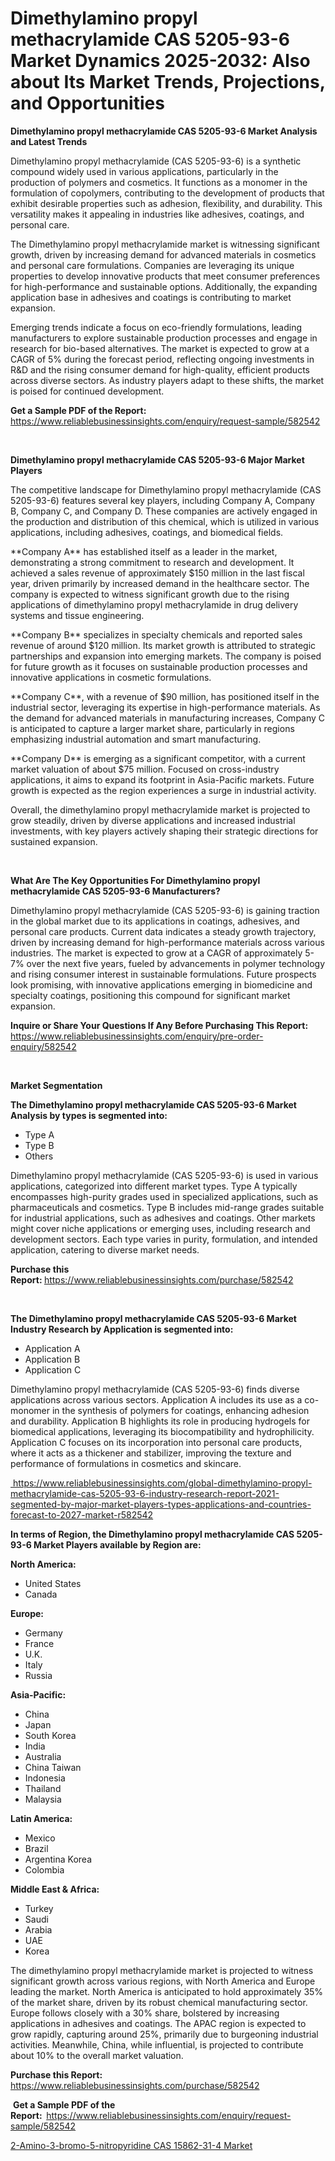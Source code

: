 <p><h1>Dimethylamino propyl methacrylamide CAS 5205-93-6 Market Dynamics 2025-2032: Also about Its Market Trends, Projections, and Opportunities</h1></p><p><strong>Dimethylamino propyl methacrylamide CAS 5205-93-6 Market Analysis and Latest Trends</strong></p>
<p><p>Dimethylamino propyl methacrylamide (CAS 5205-93-6) is a synthetic compound widely used in various applications, particularly in the production of polymers and cosmetics. It functions as a monomer in the formulation of copolymers, contributing to the development of products that exhibit desirable properties such as adhesion, flexibility, and durability. This versatility makes it appealing in industries like adhesives, coatings, and personal care.</p><p>The Dimethylamino propyl methacrylamide market is witnessing significant growth, driven by increasing demand for advanced materials in cosmetics and personal care formulations. Companies are leveraging its unique properties to develop innovative products that meet consumer preferences for high-performance and sustainable options. Additionally, the expanding application base in adhesives and coatings is contributing to market expansion. </p><p>Emerging trends indicate a focus on eco-friendly formulations, leading manufacturers to explore sustainable production processes and engage in research for bio-based alternatives. The market is expected to grow at a CAGR of 5% during the forecast period, reflecting ongoing investments in R&D and the rising consumer demand for high-quality, efficient products across diverse sectors. As industry players adapt to these shifts, the market is poised for continued development.</p></p>
<p><strong>Get a Sample PDF of the Report:&nbsp;</strong> <a href="https://www.reliablebusinessinsights.com/enquiry/request-sample/582542?utm_campaign=3074&utm_medium=2&utm_source=Github&utm_content=ia&utm_term=23032025&utm_id=dimethylamino-propyl-methacrylamide-cas-5205-93-6">https://www.reliablebusinessinsights.com/enquiry/request-sample/582542</a></p>
<p>&nbsp;</p>
<p><strong>Dimethylamino propyl methacrylamide CAS 5205-93-6 Major Market Players</strong></p>
<p><p>The competitive landscape for Dimethylamino propyl methacrylamide (CAS 5205-93-6) features several key players, including Company A, Company B, Company C, and Company D. These companies are actively engaged in the production and distribution of this chemical, which is utilized in various applications, including adhesives, coatings, and biomedical fields.</p><p>**Company A** has established itself as a leader in the market, demonstrating a strong commitment to research and development. It achieved a sales revenue of approximately $150 million in the last fiscal year, driven primarily by increased demand in the healthcare sector. The company is expected to witness significant growth due to the rising applications of dimethylamino propyl methacrylamide in drug delivery systems and tissue engineering.</p><p>**Company B** specializes in specialty chemicals and reported sales revenue of around $120 million. Its market growth is attributed to strategic partnerships and expansion into emerging markets. The company is poised for future growth as it focuses on sustainable production processes and innovative applications in cosmetic formulations.</p><p>**Company C**, with a revenue of $90 million, has positioned itself in the industrial sector, leveraging its expertise in high-performance materials. As the demand for advanced materials in manufacturing increases, Company C is anticipated to capture a larger market share, particularly in regions emphasizing industrial automation and smart manufacturing.</p><p>**Company D** is emerging as a significant competitor, with a current market valuation of about $75 million. Focused on cross-industry applications, it aims to expand its footprint in Asia-Pacific markets. Future growth is expected as the region experiences a surge in industrial activity.</p><p>Overall, the dimethylamino propyl methacrylamide market is projected to grow steadily, driven by diverse applications and increased industrial investments, with key players actively shaping their strategic directions for sustained expansion.</p></p>
<p>&nbsp;</p>
<p><strong>What Are The Key Opportunities For Dimethylamino propyl methacrylamide CAS 5205-93-6 Manufacturers?</strong></p>
<p><p>Dimethylamino propyl methacrylamide (CAS 5205-93-6) is gaining traction in the global market due to its applications in coatings, adhesives, and personal care products. Current data indicates a steady growth trajectory, driven by increasing demand for high-performance materials across various industries. The market is expected to grow at a CAGR of approximately 5-7% over the next five years, fueled by advancements in polymer technology and rising consumer interest in sustainable formulations. Future prospects look promising, with innovative applications emerging in biomedicine and specialty coatings, positioning this compound for significant market expansion.</p></p>
<p><strong>Inquire or Share Your Questions If Any Before Purchasing This Report:</strong> <a href="https://www.reliablebusinessinsights.com/enquiry/pre-order-enquiry/582542?utm_campaign=3074&utm_medium=2&utm_source=Github&utm_content=ia&utm_term=23032025&utm_id=dimethylamino-propyl-methacrylamide-cas-5205-93-6">https://www.reliablebusinessinsights.com/enquiry/pre-order-enquiry/582542</a></p>
<p>&nbsp;</p>
<p><strong>Market Segmentation</strong></p>
<p><strong>The Dimethylamino propyl methacrylamide CAS 5205-93-6 Market Analysis by types is segmented into:</strong></p>
<p><ul><li>Type A</li><li>Type B</li><li>Others</li></ul></p>
<p><p>Dimethylamino propyl methacrylamide (CAS 5205-93-6) is used in various applications, categorized into different market types. Type A typically encompasses high-purity grades used in specialized applications, such as pharmaceuticals and cosmetics. Type B includes mid-range grades suitable for industrial applications, such as adhesives and coatings. Other markets might cover niche applications or emerging uses, including research and development sectors. Each type varies in purity, formulation, and intended application, catering to diverse market needs.</p></p>
<p><strong>Purchase this Report:&nbsp;</strong><a href="https://www.reliablebusinessinsights.com/purchase/582542?utm_campaign=3074&utm_medium=2&utm_source=Github&utm_content=ia&utm_term=23032025&utm_id=dimethylamino-propyl-methacrylamide-cas-5205-93-6">https://www.reliablebusinessinsights.com/purchase/582542</a></p>
<p>&nbsp;</p>
<p><strong>The Dimethylamino propyl methacrylamide CAS 5205-93-6 Market Industry Research by Application is segmented into:</strong></p>
<p><ul><li>Application A</li><li>Application B</li><li>Application C</li></ul></p>
<p><p>Dimethylamino propyl methacrylamide (CAS 5205-93-6) finds diverse applications across various sectors. Application A includes its use as a co-monomer in the synthesis of polymers for coatings, enhancing adhesion and durability. Application B highlights its role in producing hydrogels for biomedical applications, leveraging its biocompatibility and hydrophilicity. Application C focuses on its incorporation into personal care products, where it acts as a thickener and stabilizer, improving the texture and performance of formulations in cosmetics and skincare.</p></p>
<p><a href="https://www.reliablebusinessinsights.com/global-dimethylamino-propyl-methacrylamide-cas-5205-93-6-industry-research-report-2021-segmented-by-major-market-players-types-applications-and-countries-forecast-to-2027-market-r582542?utm_campaign=3074&utm_medium=2&utm_source=Github&utm_content=ia&utm_term=23032025&utm_id=dimethylamino-propyl-methacrylamide-cas-5205-93-6">&nbsp;https://www.reliablebusinessinsights.com/global-dimethylamino-propyl-methacrylamide-cas-5205-93-6-industry-research-report-2021-segmented-by-major-market-players-types-applications-and-countries-forecast-to-2027-market-r582542</a></p>
<p><strong>In terms of Region, the Dimethylamino propyl methacrylamide CAS 5205-93-6 Market Players available by Region are:</strong></p>
<p>
    <p> <strong> North America: </strong>
        <ul>
            <li>United States</li>
            <li>Canada</li>
        </ul>
        </p> 
    <p> <strong> Europe: </strong>
        <ul>
            <li>Germany</li>
            <li>France</li>
            <li>U.K.</li>
            <li>Italy</li>
            <li>Russia</li>
        </ul>
        </p> 
    <p> <strong> Asia-Pacific: </strong>
        <ul>
            <li>China</li>
            <li>Japan</li>
            <li>South Korea</li>
            <li>India</li>
            <li>Australia</li>
            <li>China Taiwan</li>
            <li>Indonesia</li>
            <li>Thailand</li>
            <li>Malaysia</li>
        </ul>
        </p> 
    <p> <strong> Latin America: </strong>
        <ul>
            <li>Mexico</li>
            <li>Brazil</li>
            <li>Argentina Korea</li>
            <li>Colombia</li>
        </ul>
        </p> 
    <p> <strong> Middle East & Africa: </strong>
        <ul>
            <li>Turkey</li>
            <li>Saudi</li>
            <li>Arabia</li>
            <li>UAE</li>
            <li>Korea</li>
        </ul>
    </p>
    </p>
<p><p>The dimethylamino propyl methacrylamide market is projected to witness significant growth across various regions, with North America and Europe leading the market. North America is anticipated to hold approximately 35% of the market share, driven by its robust chemical manufacturing sector. Europe follows closely with a 30% share, bolstered by increasing applications in adhesives and coatings. The APAC region is expected to grow rapidly, capturing around 25%, primarily due to burgeoning industrial activities. Meanwhile, China, while influential, is projected to contribute about 10% to the overall market valuation.</p></p>
<p><strong>Purchase this Report: </strong><a href="https://www.reliablebusinessinsights.com/purchase/582542?utm_campaign=3074&utm_medium=2&utm_source=Github&utm_content=ia&utm_term=23032025&utm_id=dimethylamino-propyl-methacrylamide-cas-5205-93-6">https://www.reliablebusinessinsights.com/purchase/582542</a></p>
<p>&nbsp;<strong>Get a Sample PDF of the Report:&nbsp;&nbsp;</strong><a href="https://www.reliablebusinessinsights.com/enquiry/request-sample/582542?utm_campaign=3074&utm_medium=2&utm_source=Github&utm_content=ia&utm_term=23032025&utm_id=dimethylamino-propyl-methacrylamide-cas-5205-93-6">https://www.reliablebusinessinsights.com/enquiry/request-sample/582542</a></p>
<p><strong></strong></p>
<p><p><a href="https://github.com/anggigpps/Market-Research-Report-List-1/blob/main/2-amino-3-bromo-5-nitropyridine-cas-15862-31-4-market.md?utm_campaign=3074&utm_medium=2&utm_source=Github&utm_content=ia&utm_term=23032025&utm_id=dimethylamino-propyl-methacrylamide-cas-5205-93-6">2-Amino-3-bromo-5-nitropyridine CAS 15862-31-4 Market</a></p></p>